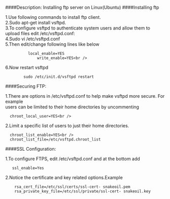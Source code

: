####Description:
Installing ftp server on Linux(Ubuntu)
####Installing ftp

1.Use following commands to install ftp client.<br />
2.Sudo apt-get install vsftpd.<br />
3.To configure vsftpd to authenticate system users and allow them to upload files edit /etc/vsftpd.conf:<br />
4.Sudo vi /etc/vsftpd.conf <br />
5.Then edit/change following lines like below

              local_enable=YES
                  write_enable=YES<br />
                  
6.Now restart vsftpd<br />

            sudo /etc/init.d/vsftpd restart
            
####Securing FTP:

1.There are options in /etc/vsftpd.conf to help make vsftpd more secure. For example  
      users can be limited to their home directories by uncommenting
      
      chroot_local_user=YES<br />
      
2.Limit a specific list of users to just their home directories.

      chroot_list_enable=YES<br />
      chroot_list_file=/etc/vsftpd.chroot_list
      
####SSL Configuration:
 
1.To configure FTPS, edit /etc/vsftpd.conf and at the bottom add
     
       ssl_enable=Yes

2.Notice the certificate and key related options.Example

        rsa_cert_file=/etc/ssl/certs/ssl-cert- snakeoil.pem
        rsa_private_key_file=/etc/ssl/private/ssl-cert- snakeoil.key
